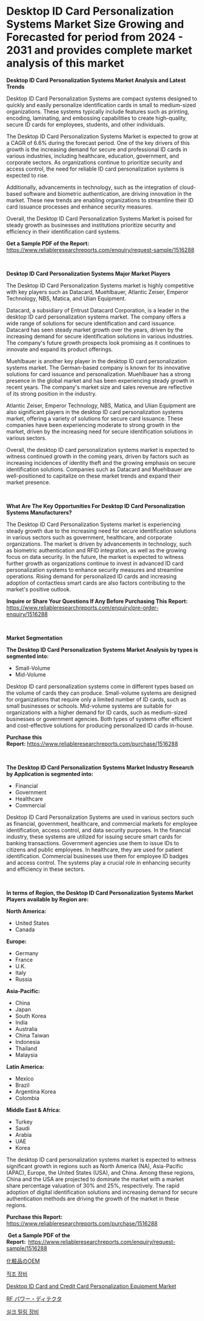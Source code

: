 <p><h1>Desktop ID Card Personalization Systems Market Size Growing and Forecasted for period from 2024 - 2031 and provides complete market analysis of this market</h1></p><p><strong>Desktop ID Card Personalization Systems Market Analysis and Latest Trends</strong></p>
<p><p>Desktop ID Card Personalization Systems are compact systems designed to quickly and easily personalize identification cards in small to medium-sized organizations. These systems typically include features such as printing, encoding, laminating, and embossing capabilities to create high-quality, secure ID cards for employees, students, and other individuals.</p><p>The Desktop ID Card Personalization Systems Market is expected to grow at a CAGR of 6.6% during the forecast period. One of the key drivers of this growth is the increasing demand for secure and professional ID cards in various industries, including healthcare, education, government, and corporate sectors. As organizations continue to prioritize security and access control, the need for reliable ID card personalization systems is expected to rise.</p><p>Additionally, advancements in technology, such as the integration of cloud-based software and biometric authentication, are driving innovation in the market. These new trends are enabling organizations to streamline their ID card issuance processes and enhance security measures.</p><p>Overall, the Desktop ID Card Personalization Systems Market is poised for steady growth as businesses and institutions prioritize security and efficiency in their identification card systems.</p></p>
<p><strong>Get a Sample PDF of the Report:&nbsp;</strong> <a href="https://www.reliableresearchreports.com/enquiry/request-sample/1516288">https://www.reliableresearchreports.com/enquiry/request-sample/1516288</a></p>
<p>&nbsp;</p>
<p><strong>Desktop ID Card Personalization Systems Major Market Players</strong></p>
<p><p>The Desktop ID Card Personalization Systems market is highly competitive with key players such as Datacard, Muehlbauer, Atlantic Zeiser, Emperor Technology, NBS, Matica, and Ulian Equipment. </p><p>Datacard, a subsidiary of Entrust Datacard Corporation, is a leader in the desktop ID card personalization systems market. The company offers a wide range of solutions for secure identification and card issuance. Datacard has seen steady market growth over the years, driven by the increasing demand for secure identification solutions in various industries. The company's future growth prospects look promising as it continues to innovate and expand its product offerings.</p><p>Muehlbauer is another key player in the desktop ID card personalization systems market. The German-based company is known for its innovative solutions for card issuance and personalization. Muehlbauer has a strong presence in the global market and has been experiencing steady growth in recent years. The company's market size and sales revenue are reflective of its strong position in the industry.</p><p>Atlantic Zeiser, Emperor Technology, NBS, Matica, and Ulian Equipment are also significant players in the desktop ID card personalization systems market, offering a variety of solutions for secure card issuance. These companies have been experiencing moderate to strong growth in the market, driven by the increasing need for secure identification solutions in various sectors.</p><p>Overall, the desktop ID card personalization systems market is expected to witness continued growth in the coming years, driven by factors such as increasing incidences of identity theft and the growing emphasis on secure identification solutions. Companies such as Datacard and Muehlbauer are well-positioned to capitalize on these market trends and expand their market presence.</p></p>
<p>&nbsp;</p>
<p><strong>What Are The Key Opportunities For Desktop ID Card Personalization Systems Manufacturers?</strong></p>
<p><p>The Desktop ID Card Personalization Systems market is experiencing steady growth due to the increasing need for secure identification solutions in various sectors such as government, healthcare, and corporate organizations. The market is driven by advancements in technology, such as biometric authentication and RFID integration, as well as the growing focus on data security. In the future, the market is expected to witness further growth as organizations continue to invest in advanced ID card personalization systems to enhance security measures and streamline operations. Rising demand for personalized ID cards and increasing adoption of contactless smart cards are also factors contributing to the market's positive outlook.</p></p>
<p><strong>Inquire or Share Your Questions If Any Before Purchasing This Report:</strong> <a href="https://www.reliableresearchreports.com/enquiry/pre-order-enquiry/1516288">https://www.reliableresearchreports.com/enquiry/pre-order-enquiry/1516288</a></p>
<p>&nbsp;</p>
<p><strong>Market Segmentation</strong></p>
<p><strong>The Desktop ID Card Personalization Systems Market Analysis by types is segmented into:</strong></p>
<p><ul><li>Small-Volume</li><li>Mid-Volume</li></ul></p>
<p><p>Desktop ID card personalization systems come in different types based on the volume of cards they can produce. Small-volume systems are designed for organizations that require only a limited number of ID cards, such as small businesses or schools. Mid-volume systems are suitable for organizations with a higher demand for ID cards, such as medium-sized businesses or government agencies. Both types of systems offer efficient and cost-effective solutions for producing personalized ID cards in-house.</p></p>
<p><strong>Purchase this Report:&nbsp;</strong><a href="https://www.reliableresearchreports.com/purchase/1516288">https://www.reliableresearchreports.com/purchase/1516288</a></p>
<p>&nbsp;</p>
<p><strong>The Desktop ID Card Personalization Systems Market Industry Research by Application is segmented into:</strong></p>
<p><ul><li>Financial</li><li>Government</li><li>Healthcare</li><li>Commercial</li></ul></p>
<p><p>Desktop ID Card Personalization Systems are used in various sectors such as financial, government, healthcare, and commercial markets for employee identification, access control, and data security purposes. In the financial industry, these systems are utilized for issuing secure smart cards for banking transactions. Government agencies use them to issue IDs to citizens and public employees. In healthcare, they are used for patient identification. Commercial businesses use them for employee ID badges and access control. The systems play a crucial role in enhancing security and efficiency in these sectors.</p></p>
<p>&nbsp;</p>
<p><strong>In terms of Region, the Desktop ID Card Personalization Systems Market Players available by Region are:</strong></p>
<p>
    <p> <strong> North America: </strong>
        <ul>
            <li>United States</li>
            <li>Canada</li>
        </ul>
        </p> 
    <p> <strong> Europe: </strong>
        <ul>
            <li>Germany</li>
            <li>France</li>
            <li>U.K.</li>
            <li>Italy</li>
            <li>Russia</li>
        </ul>
        </p> 
    <p> <strong> Asia-Pacific: </strong>
        <ul>
            <li>China</li>
            <li>Japan</li>
            <li>South Korea</li>
            <li>India</li>
            <li>Australia</li>
            <li>China Taiwan</li>
            <li>Indonesia</li>
            <li>Thailand</li>
            <li>Malaysia</li>
        </ul>
        </p> 
    <p> <strong> Latin America: </strong>
        <ul>
            <li>Mexico</li>
            <li>Brazil</li>
            <li>Argentina Korea</li>
            <li>Colombia</li>
        </ul>
        </p> 
    <p> <strong> Middle East & Africa: </strong>
        <ul>
            <li>Turkey</li>
            <li>Saudi</li>
            <li>Arabia</li>
            <li>UAE</li>
            <li>Korea</li>
        </ul>
    </p>
    </p>
<p><p>The desktop ID card personalization systems market is expected to witness significant growth in regions such as North America (NA), Asia-Pacific (APAC), Europe, the United States (USA), and China. Among these regions, China and the USA are projected to dominate the market with a market share percentage valuation of 30% and 25%, respectively. The rapid adoption of digital identification solutions and increasing demand for secure authentication methods are driving the growth of the market in these regions.</p></p>
<p><strong>Purchase this Report: </strong><a href="https://www.reliableresearchreports.com/purchase/1516288">https://www.reliableresearchreports.com/purchase/1516288</a></p>
<p>&nbsp;<strong>Get a Sample PDF of the Report:&nbsp;&nbsp;</strong><a href="https://www.reliableresearchreports.com/enquiry/request-sample/1516288">https://www.reliableresearchreports.com/enquiry/request-sample/1516288</a></p>
<p><strong></strong></p>
<p><p><a href="https://medium.com/@jennyferfeil2023/%E5%8C%96%E7%B2%A7%E5%93%81oem%E5%B8%82%E5%A0%B4%E8%A6%8F%E6%A8%A1-cagr-%E3%83%88%E3%83%AC%E3%83%B3%E3%83%892024-2030-cf145218f8ef">化粧品のOEM</a></p><p><a href="https://medium.com/@marquezpenistero05eud5zjn/%EC%A7%81%EC%A1%B0-%EC%9E%A5%EB%B9%84-%EC%8B%9C%EC%9E%A5-%EA%B7%9C%EB%AA%A8-cagr-%EB%8F%99%ED%96%A5-2024-2030-d8f400e3cacf">직조 장비</a></p><p><a href="https://github.com/ruddyyedelwadw/Market-Research-Report-List-1/blob/main/desktop-id-card-and-credit-card-personalization-equipment-market.md">Desktop ID Card and Credit Card Personalization Equipment Market</a></p><p><a href="https://medium.com/@gagewest1962/rf-%E3%83%91%E3%83%AF%E3%83%BC%E3%83%87%E3%82%A3%E3%83%86%E3%82%AF%E3%82%BF%E3%83%BC%E5%B8%82%E5%A0%B4%E3%81%AF-%E3%82%B7%E3%82%A7%E3%82%A2-%E3%82%B5%E3%82%A4%E3%82%BA-2031%E5%B9%B4%E3%81%BE%E3%81%A7%E3%81%AE%E4%BA%88%E6%B8%AC%E3%81%AB%E7%84%A6%E7%82%B9%E3%82%92%E5%BD%93%E3%81%A6%E3%81%A6%E3%81%84%E3%81%BE%E3%81%99-0b28d858c436?postPublishedType=initial">RF パワー・ディテクタ</a></p><p><a href="https://medium.com/@marquezpenistero05eud5zjn/%EC%8B%A4%ED%81%AC%EB%A6%B4%EB%A7%81-%EC%9E%A5%EB%B9%84-%EC%8B%9C%EC%9E%A5-%EC%84%B1%EA%B3%B5%EC%A0%81%EC%9D%B8-%EB%B9%84%EC%A6%88%EB%8B%88%EC%8A%A4-%EC%A0%84%EB%9E%B5%EC%9D%98-%ED%95%B5%EC%8B%AC%EC%9D%B8-2031%EB%85%84%EA%B9%8C%EC%A7%80%EC%9D%98-%EC%98%88%EC%B8%A1-dcfb69ede154">실크 릴링 장비</a></p></p>